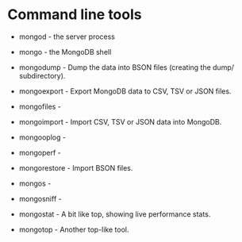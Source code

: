 # Command line tools

* mongod     - the server process
* mongo      - the MongoDB shell


* mongodump    - Dump the data into BSON files (creating the dump/ subdirectory).
* mongoexport  - Export MongoDB data to CSV, TSV or JSON files.
* mongofiles   - 
* mongoimport  - Import CSV, TSV or JSON data into MongoDB.
* mongooplog   - 
* mongoperf    - 
* mongorestore - Import BSON files.
* mongos       - 
* mongosniff   - 
* mongostat    - A bit like top, showing live performance stats.
* mongotop     - Another top-like tool.


